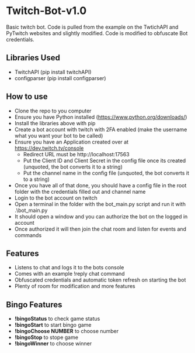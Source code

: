 # Twitch-Bot-v1.0
Basic twitch bot.
Code is pulled from the example on the TwtichAPI and PyTwitch websites and slightly modified.
Code is modified to obfuscate Bot credentials.

## Libraries Used
- TwitchAPI (pip install twitchAPI)
- configparser (pip install configparser)

## How to use
- Clone the repo to you computer
- Ensure you have Python installed (https://www.python.org/downloads/)
- Install the libraries above with pip
- Create a bot account with twitch with 2FA enabled (make the username what you want your bot to be called)
- Ensure you have an Application created over at https://dev.twitch.tv/console
    - Redirect URL must be http://localhost:17563
    - Put the Client ID and Client Secret in the config file once its created (unquoted, the bot converts it to a string)
    - Put the channel name in the config file (unquoted, the bot converts it to a string)
- Once you have all of that done, you should have a config file in the root folder with the credentials filled out and channel name
- Login to the bot account on twitch
- Open a terminal in the folder with the bot_main.py script and run it with .\bot_main.py
- It should open a window and you can authorize the bot on the logged in account
- Once authorized it will then join the chat room and listen for events and commands

## Features
- Listens to chat and logs it to the bots console
- Comes with an example !reply chat command
- Obfuscated credentials and automatic token refresh on starting the bot
- Plenty of room for modification and more features

## Bingo Features
- **!bingoStatus** to check game status
- **!bingoStart** to start bingo game
- **!bingoChoose NUMBER** to choose number
- **!bingoStop** to stope game
- **!bingoWinner** to choose winner
